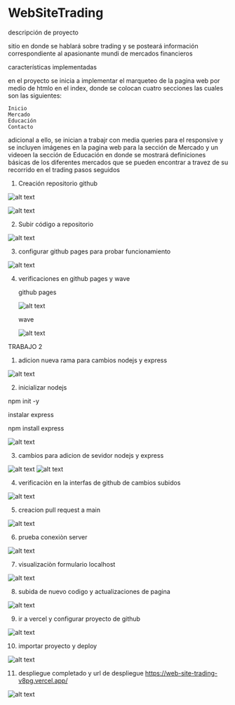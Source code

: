 # WebSiteTrading
descripción de proyecto 

sitio en donde se hablará sobre trading y se posteará información correspondiente al apasionante mundi de mercados financieros

características implementadas

en el proyecto se inicia a implementar el marqueteo de la pagina web por medio de htmlo en el index, donde se colocan cuatro secciones las cuales son las siguientes: 

    Inicio
    Mercado
    Educación
    Contacto

adicional a ello, se inician a trabajr con media queries para el responsive y se incluyen imágenes en la pagina web para la sección de Mercado y un videoen la sección de Educación  en donde se mostrará definiciones básicas de los diferentes mercados que se pueden encontrar a travez de su recorrido en el trading 
pasos seguidos 

1. Creación repositorio github
  
![alt text](imagenes/image.png)
 
![alt text](imagenes/image-1.png)

2. Subir código a repositorio 
 
 ![alt text](imagenes/image-2.png)

3. configurar github pages para probar funcionamiento

![alt text](imagenes/image-3.png)

4. verificaciones en github pages y wave

    github pages

    ![alt text](imagenes/image-4.png)

    wave

    ![alt text](imagenes/image-5.png)


TRABAJO 2 

1. adicion nueva rama para cambios nodejs y express

![alt text](imagenes/add-new-branch.png)

2. inicializar nodejs 

npm init -y

instalar express 

npm install express

![alt text](imagenes/nodejs-express.png)

3. cambios para adicion de sevidor nodejs y express 

![alt text](imagenes/changes-nosejs-express.png)
![alt text](imagenes/changes-packages.png)

4. verificaciòn en la interfas de github de cambios subidos 

![alt text](imagenes/push-new-branch.png)

5. creacion pull request a main 

![alt text](imagenes/pullrequest-main.png)

6. prueba conexiòn server 

![alt text](imagenes/server-connection.png)

7. visualizaciòn formulario localhost

![alt text](imagenes/formulario.png)

8. subida de nuevo codigo y actualizaciones de pagina

![alt text](imagenes/pullrequest.png)

9. ir a vercel y configurar proyecto de github

![alt text](imagenes/vercel.png)

10. importar proyecto y deploy

![alt text](imagenes/configure-verce.png)

11. despliegue completado y url de despliegue https://web-site-trading-v8pg.vercel.app/

![alt text](imagenes/despliegue-vercel.png)

